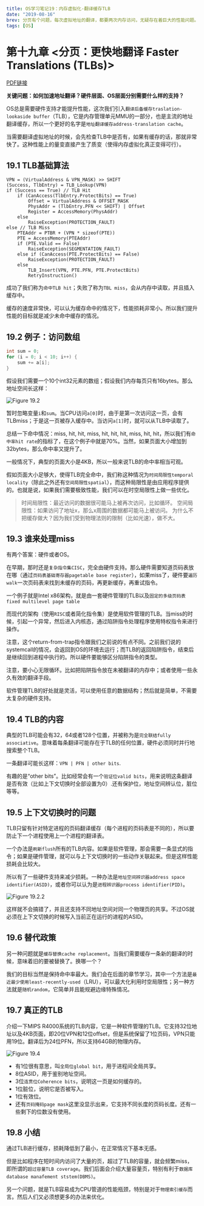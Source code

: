 ```yaml lw-blog-meta
title: OS学习笔记19：内存虚拟化-翻译缓存TLB
date: "2019-08-16"
brev: 分页有个问题，每次虚拟地址的翻译，都要两次内存访问，无疑存在着巨大的性能问题。所以我们用缓存来改善这个性能的问题。
tags: [OS]
```


# 第十九章 <分页：更快地翻译 Faster Translations (TLBs)>

[PDF链接](http://pages.cs.wisc.edu/~remzi/OSTEP/vm-tlbs.pdf)

**关键问题：如何加速地址翻译？硬件层面、OS层面分别需要什么样的支持？**

OS总是需要硬件支持才能提升性能，这次我们引入`翻译后备缓存traslation-lookaside buffer`（TLB），它是内存管理单元MMU的一部分，也是主流的地址翻译缓存，所以一个更好的名字是`地址翻译缓存address-translation cache`。

当需要翻译虚拟地址的时候，会先检查TLB中是否有，如果有缓存的话，那就非常快了。这种性能上的量变直接产生了质变（使得内存虚拟化真正变得可行）。

## 19.1 TLB基础算法

```
VPN = (VirtualAddress & VPN_MASK) >> SHIFT
(Success, TlbEntry) = TLB_Lookup(VPN)
if (Success == True) // TLB Hit
    if (CanAccess(TlbEntry.ProtectBits) == True)
        Offset = VirtualAddress & OFFSET_MASK
        PhysAddr = (TlbEntry.PFN << SHIFT) | Offset
        Register = AccessMemory(PhysAddr)
    else
        RaiseException(PROTECTION_FAULT)
else // TLB Miss
    PTEAddr = PTBR + (VPN * sizeof(PTE))
    PTE = AccessMemory(PTEAddr)
    if (PTE.Valid == False)
        RaiseException(SEGMENTATION_FAULT)
    else if (CanAccess(PTE.ProtectBits) == False)
        RaiseException(PROTECTION_FAULT)
    else
        TLB_Insert(VPN, PTE.PFN, PTE.ProtectBits)
        RetryInstruction()
```

成功了我们称为`命中TLB hit`；失败了称为`TBL miss`，会从内存中读取，并且插入缓存中。

缓存的速度非常快，可以认为缓存命中的情况下，性能损耗非常小。所以我们提升性能的目标就是减少未命中缓存的情况。

## 19.2 例子：访问数组

```c
int sum = 0;
for (i = 0; i < 10; i++) {
    sum += a[i];
}
```

假设我们需要一个10个int32元素的数组；假设我们内存每页只有16bytes。那么地址空间长这样：

![Figure 19.2](../../tech-blog-pic/2019/2019-08-16-Fig-19-2.png)

暂时忽略变量`i`和`sum`。当CPU访问`a[0]`时，由于是第一次访问这一页，会有TLBmiss；于是这一页被存入缓存中。当访问`a[1]`时，就可以从TLB中读取了。

总结一下命中情况：miss, hit, hit, miss, hit, hit, hit, miss, hit, hit，所以我们有`命中率hit rate`的指标了，在这个例子中就是70%。当然，如果页面大小增加到32bytes，那么命中率又提升了。

一般情况下，典型的页面大小是4KB，所以一般来说TLB的命中率相当可观。

假如页面大小足够大，使得TLB完全命中，我们称这种情况为`时间局限性temporal locality`（除此之外还有`空间局限性spatial`），而这种局限性是由应用程序提供的。也就是说，如果我们需要极致性能，我们可以在时空局限性上做一些优化。

> 时间局限性：最近访问的数据很可能马上被再次访问，比如循环。
> 空间局限性：如果访问了地址x，那么x周围的数据都可能马上被访问。
> 为什么不把缓存做大？因为我们受到物理法则的限制（比如光速），做不大。

## 19.3 谁来处理miss

有两个答案：硬件或者OS。

在早期，那时还是`复杂指令集CISC`，完全由硬件支持。那么硬件需要知道页码表放在哪（通过`页码表基础寄存器pagetable base register`），如果miss了，硬件要`遍历walk`一次页码表来找到未缓存的页码，再更新缓存，再重试指令。

一个例子就是Intel x86架构，就是由一套硬件管理的TLB以及`固定的多级页码表fixed multilevel page table`

而现代的架构（使用`RISC`或者简化指令集）是使用软件管理的TLB。当miss的时候，引起一个异常，然后进入内核态，通过陷阱指令处理程序使用特权指令来进行操作。

注意，这个return-from-trap指令跟我们之前说的有点不同。之前我们说的systemcall的情况，会返回到OS的环境去运行；而TLB的返回陷阱指令，结束后是继续回到进程中执行的。所以硬件要能够区分陷阱指令的类型。

注意，要小心无限循环。比如把陷阱指令放在未被翻译的内存中；或者使用一些永久有效的翻译手段。

软件管理TLB的好处就是灵活，可以使用任意的数据结构；然后就是简单，不需要太复杂的硬件支持。

## 19.4 TLB的内容

典型的TLB可能会有32，64或者128个位置，并被称为是`完全联结fully associative`。意味着每条翻译可能存在于TLB的任何位置，硬件必须同时并行地搜索整个TLB。

一条翻译可能长这样：` VPN | PFN | other bits `.

有趣的是“other bits”。比如经常会有一个`验证位valid bits`，用来说明这条翻译是否有效（比如上下文切换时全部设置为0）.还有保护位，地址空间辨认位，脏位等等。

## 19.5 上下文切换时的问题

TLB只留有针对特定进程的页码翻译缓存（每个进程的页码表是不同的），所以要防止下一个进程使用上一个进程的翻译表。

一个办法是`刷新flush`所有的TLB内容。如果是软件管理，那会需要一条显式的指令；如果是硬件管理，就可以与上下文切换时的一些动作关联起来。但是这样性能损耗会比较大。

所以有了一些硬件支持来减少损耗。一种办法是`地址空间辨识器address space identifier(ASID)`，或者你可以认为是`进程辨识器process identifier(PID)`。

![Figure 19.2.2](../../tech-blog-pic/2019/2019-08-16-Fig-19-2-2.png)

这样就不会搞错了，并且还支持不同地址空间对同一个物理页的共享。不过OS就必须在上下文切换的时候写入当前正在运行的进程的ASID。

## 19.6 替代政策

另一种问题就是`缓存替换cache replacement`。当我们需要缓存一条新的翻译的时候，意味着旧的要被替换了。换哪一个？

我们的目标当然是保持命中率最大。我们会在后面的章节学习，其中一个方法是`最近最少使用least-recently-used`（LRU），可以最大化利用时空局限性；另一种方法就是`随机random`，它简单并且能规避边缘特殊情况。

## 19.7 真正的TLB

介绍一下MIPS R4000系统的TLB内容，它是一种软件管理的TLB。它支持32位地址以及4KB页面，即20位VPN和12位offset，但是系统保留了1位页码，VPN只能用19位。翻译后为24位PFN，所以支持64GB的物理内存。

![Figure 19.4](../../tech-blog-pic/2019/2019-08-16-Fig-19-4.png)

- 有1位很有意思，叫`全局位global bit`，用于进程间全局共享。
- 8位ASID，用于鉴别地址空间。
- 3位`连贯位Coherence bits`，说明这一页是如何缓存的。
- 1位脏位，说明它是否被写入。
- 1位有效位。
- 还有`页码掩码page mask`这里没显示出来，它支持不同长度的页码长度。还有一些剩下的位数没有使用。

## 19.8 小结

通过TLB进行缓存，损耗降低到了最小，在正常情况下基本无感。

但是比如程序在短时间内访问了大量的页，超过了TLB的容量，就会频繁miss，即所谓的`超过容量TLB coverage`。我们后面会介绍大量容量页，特别有利于`数据库database manafement ststem(DBMS)`。

另一个问题，就是TLB容易成为CPU管道的性能瓶颈，特别是对于`物理索引缓存`而言。然后人们又必须想更多的办法来优化。
